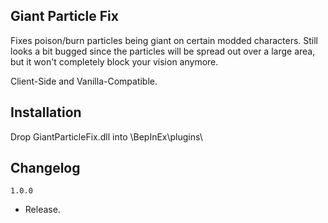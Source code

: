 ## Giant Particle Fix

Fixes poison/burn particles being giant on certain modded characters. Still looks a bit bugged since the particles will be spread out over a large area, but it won't completely block your vision anymore.

Client-Side and Vanilla-Compatible.

## Installation

Drop GiantParticleFix.dll into \BepInEx\plugins\

## Changelog

`1.0.0`

- Release.
